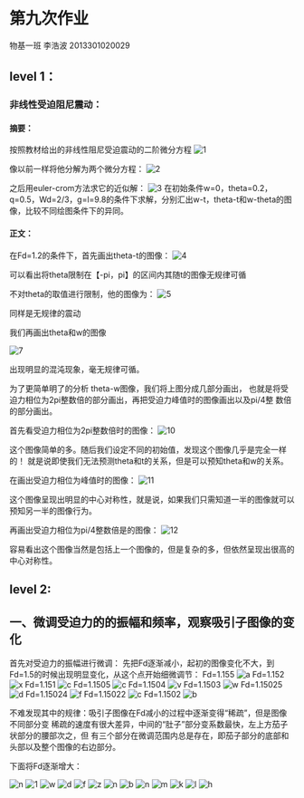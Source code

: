 # 第九次作业
物基一班  李浩波  2013301020029
## level 1：
### 非线性受迫阻尼震动：
#### 摘要：
按照教材给出的非线性阻尼受迫震动的二阶微分方程
![1](http://7xrn0b.com1.z0.glb.clouddn.com/%E5%B1%8F%E5%B9%95%E5%BF%AB%E7%85%A7%202016-04-30%20%E4%B8%8A%E5%8D%8810.01.24.png)

像以前一样将他分解为两个微分方程：
![2](http://7xrn0b.com1.z0.glb.clouddn.com/%E5%B1%8F%E5%B9%95%E5%BF%AB%E7%85%A7%202016-04-30%20%E4%B8%8A%E5%8D%8810.01.15.png)

之后用euler-crom方法求它的近似解：
![3](http://7xrn0b.com1.z0.glb.clouddn.com/%E5%B1%8F%E5%B9%95%E5%BF%AB%E7%85%A7%202016-04-30%20%E4%B8%8A%E5%8D%8810.01.30.png)
 在初始条件w=0，theta=0.2，q=0.5，Wd=2/3，g=l=9.8的条件下求解，分别汇出w-t，theta-t和w-theta的图像，比较不同绘图条件下的异同。
 #### 正文：
 在Fd=1.2的条件下，首先画出theta-t的图像：
 ![4](http://7xrn0b.com1.z0.glb.clouddn.com/figure_1.png)
 
 可以看出将theta限制在【-pi，pi】的区间内其随t的图像无规律可循
 
 不对theta的取值进行限制，他的图像为：
 ![5](http://7xrn0b.com1.z0.glb.clouddn.com/1_2theta_t.png)
 
 同样是无规律的震动
 
 我们再画出theta和w的图像
 
 ![7](http://7xrn0b.com1.z0.glb.clouddn.com/allthetaw.png)
 
 出现明显的混沌现象，毫无规律可循。
 
为了更简单明了的分析 theta-w图像，我们将上图分成几部分画出，
也就是将受迫力相位为2pi整数倍的部分画出，再把受迫力峰值时的图像画出以及pi/4整
数倍的部分画出。

首先看受迫力相位为2pi整数倍时的图像：
![10](http://7xrn0b.com1.z0.glb.clouddn.com/2npi.png)

这个图像简单的多。随后我们设定不同的初始值，发现这个图像几乎是完全一样的！
就是说即使我们无法预测theta和t的关系，但是可以预知theta和w的关系。

在画出受迫力相位为峰值时的图像：
![11](http://7xrn0b.com1.z0.glb.clouddn.com/0_5pi.png)

这个图像呈现出明显的中心对称性，就是说，如果我们只需知道一半的图像就可以预知另一半的图像行为。

再画出受迫力相位为pi/4整数倍是的图像：
![12](http://7xrn0b.com1.z0.glb.clouddn.com/0_25pi.png)

容易看出这个图像当然是包括上一个图像的，但是复杂的多，但依然呈现出很高的中心对称性。
## level 2:
## 一、微调受迫力的的振幅和频率，观察吸引子图像的变化
首先对受迫力的振幅进行微调：
先把Fd逐渐减小，起初的图像变化不大，到Fd=1.5的时候出现明显变化，从这个点开始细微调节：
Fd=1.155
![a](http://7xrn0b.com1.z0.glb.clouddn.com/fd=1-155.png)
Fd=1.152
![x](http://7xrn0b.com1.z0.glb.clouddn.com/fd=1-152.png)
Fd=1.151
![c](http://7xrn0b.com1.z0.glb.clouddn.com/fd=1-151.png)
Fd=1.1505
![c](http://7xrn0b.com1.z0.glb.clouddn.com/fd=1-1505.png)
Fd=1.1504
![v](http://7xrn0b.com1.z0.glb.clouddn.com/fd=1-1504.png)
Fd=1.1503
![w](http://7xrn0b.com1.z0.glb.clouddn.com/fd=1-1504.png)
Fd=1.15025
![d](http://7xrn0b.com1.z0.glb.clouddn.com/fd=1-15025.png)
Fd=1.15024
![f](http://7xrn0b.com1.z0.glb.clouddn.com/fd=1-15024.png)
Fd=1.15022
![c](http://7xrn0b.com1.z0.glb.clouddn.com/fd=1-15022.png)
Fd=1.1502
![b](http://7xrn0b.com1.z0.glb.clouddn.com/fd=1-1502.png)

不难发现其中的规律：吸引子图像在Fd减小的过程中逐渐变得“稀疏”，但是图像不同部分变
稀疏的速度有很大差异，中间的“肚子”部分变系数最快，左上方茄子状部分的腰部次之，但
有三个部分在微调范围内总是存在，即茄子部分的底部和头部以及整个图像的右边部分。

下面将Fd逐渐增大：

![n]()
![1]()
![w]()
![d]()
![f]()
![z]()
![n]()
![b]()
![n]()
![m]()
![k]()
![l]()
![h]()
 
 
 
 
 
 
 

